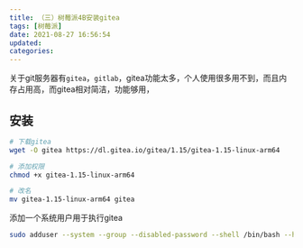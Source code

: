 ```yaml
---
title: （三）树莓派4B安装gitea
tags: [树莓派]
date: 2021-08-27 16:56:54
updated:
categories:
---
```


关于git服务器有`gitea`，`gitlab`，gitea功能太多，个人使用很多用不到，而且内存占用高，而gitea相对简洁，功能够用，

## 安装

```sh
# 下载gitea
wget -O gitea https://dl.gitea.io/gitea/1.15/gitea-1.15-linux-arm64

# 添加权限
chmod +x gitea-1.15-linux-arm64

# 改名
mv gitea-1.15-linux-arm64 gitea
```

添加一个系统用户用于执行gitea

```sh
sudo adduser --system --group --disabled-password --shell /bin/bash --home /home/git --gecos 'Git Version Control' git
```